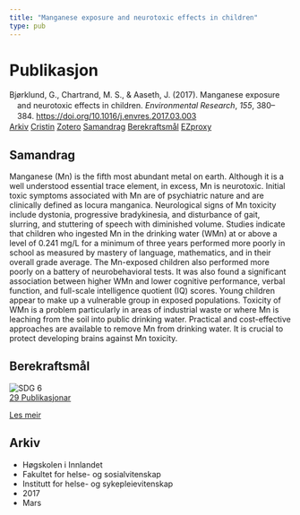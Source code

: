 ```yaml
---
title: "Manganese exposure and neurotoxic effects in children"
type: pub
---
```

<h1>Publikasjon</h1>
<article id="csl-bib-container-8AJA88NF" class="csl-bib-container">
  <div class="csl-bib-body" style="line-height: 1.35; padding-left: 1em; text-indent:-1em;">
  <div class="csl-entry">Bj&#xF8;rklund, G., Chartrand, M. S., &amp; Aaseth, J. (2017). Manganese exposure and neurotoxic effects in children. <i>Environmental Research</i>, <i>155</i>, 380&#x2013;384. <a href="https://doi.org/10.1016/j.envres.2017.03.003">https://doi.org/10.1016/j.envres.2017.03.003</a></div>
</div>
  <div class="csl-bib-buttons">
    <a href="#taxonomy-article-8AJA88NF" class="csl-bib-button">Arkiv</a>
    <a href="https://app.cristin.no/results/show.jsf?id=1459662" alt="Cristin URL" class="csl-bib-button">Cristin</a>
    <a href="http://zotero.org/groups/5022929/items/8AJA88NF" alt="Zotero URL" class="csl-bib-button">Zotero</a>
    <a href="#abstract-article-8AJA88NF" class="csl-bib-button">Samandrag</a>
    <a href="#sdg-article-8AJA88NF" class="csl-bib-button">Berekraftsmål</a>
    <a href="http://ezproxy.inn.no/login?url=https://doi.org/10.1016/j.envres.2017.03.003" class="csl-bib-button">EZproxy</a>
  </div>
  <div id="csl-bib-meta-container-8AJA88NF"></div>
</article>
<div id="csl-bib-meta-8AJA88NF" class="csl-bib-meta">
  <article id="abstract-article-8AJA88NF" class="abstract-article">
    <h1>Samandrag</h1>
    Manganese (Mn) is the fifth most abundant metal on earth. Although it is a well understood essential trace element, in excess, Mn is neurotoxic. Initial toxic symptoms associated with Mn are of psychiatric nature and are clinically defined as locura manganica. Neurological signs of Mn toxicity include dystonia, progressive bradykinesia, and disturbance of gait, slurring, and stuttering of speech with diminished volume. Studies indicate that children who ingested Mn in the drinking water (WMn) at or above a level of 0.241 mg/L for a minimum of three years performed more poorly in school as measured by mastery of language, mathematics, and in their overall grade average. The Mn-exposed children also performed more poorly on a battery of neurobehavioral tests. It was also found a significant association between higher WMn and lower cognitive performance, verbal function, and full-scale intelligence quotient (IQ) scores. Young children appear to make up a vulnerable group in exposed populations. Toxicity of WMn is a problem particularly in areas of industrial waste or where Mn is leaching from the soil into public drinking water. Practical and cost-effective approaches are available to remove Mn from drinking water. It is crucial to protect developing brains against Mn toxicity.
  </article>
  <article id="sdg-article-8AJA88NF" class="sdg-article">
    <h1>Berekraftsmål</h1>
    <div class="sdg-container"><div id="sdg6" class="sdg">
<img src="{{< params subfolder >}}images/sdg/sdg06_no.png" class="image" alt="SDG 6">
<div class="sdg-overlay">
<a href="{{< params subfolder >}}no/archive/?sdg=6#archive" class="sdg-publication-count"><span>29</span> Publikasjonar</a>
<p><a href="https://www.fn.no/om-fn/fns-baerekraftsmaal/rent-vann-og-gode-sanitaerforhold?lang=nno-NO" class="sdg-read-more">Les meir</a></p>
</div>
</div></div>
  </article>
  <article id="taxonomy-article-8AJA88NF" class="taxonomy-article">
    <h1>Arkiv</h1>
    <ul>
      <li>Høgskolen i Innlandet</li>
      <li>Fakultet for helse- og sosialvitenskap</li>
      <li>Institutt for helse- og sykepleievitenskap</li>
      <li>2017</li>
      <li>Mars</li>
    </ul>
  </article>
</div>
